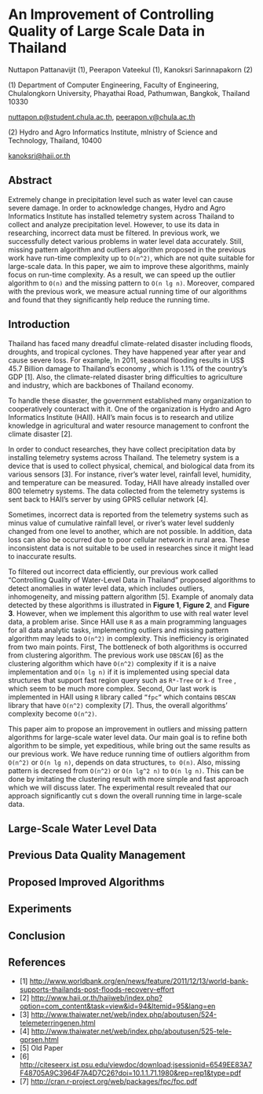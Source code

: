 
# An Improvement of Controlling Quality of Large Scale Data in Thailand

Nuttapon Pattanavijit (1), Peerapon Vateekul (1), Kanoksri Sarinnapakorn (2)

(1) Department of Computer Engineering, Faculty of Engineering, Chulalongkorn University, Phayathai Road, Pathumwan, Bangkok, Thailand 10330

nuttapon.p@student.chula.ac.th, peerapon.v@chula.ac.th

(2) Hydro and Agro Informatics Institute, mInistry of Science and Technology, Thailand, 10400

kanoksri@haii.or.th

## Abstract

Extremely change in precipitation level such as water level can cause severe damage. In order to acknowledge changes, Hydro and Agro Informatics Institute has installed telemetry system across Thailand to collect and analyze precipitation level. However, to use its data in researching, incorrect data must be filtered. In previous work, we successfully detect various problems in water level data accurately. Still, missing pattern algorithm and outliers algorithm proposed in the previous work have run-time complexity up to `O(n^2)`, which are not quite suitable for large-scale data. In this paper, we aim to improve these algorithms, mainly focus on run-time complexity. As a result,  we can speed up the outlier algorithm to `O(n)` and the missing pattern to `O(n lg n)`. Moreover, compared with the previous work, we measure actual running time of our algorithms and found that they significantly help reduce the running time.

## Introduction

Thailand has faced many dreadful climate-related disaster including floods, droughts, and tropical cyclones. They have happened year after year and cause severe loss. For example, In 2011, seasonal flooding results in US$ 45.7 Billion damage to Thailand’s economy , which is 1.1% of the country’s GDP [1]. Also, the climate-related disaster bring difficulties to agriculture and industry, which are backbones of Thailand economy.

To handle these disaster, the government established many organization to cooperatively counteract with it. One of the organization is Hydro and Agro Informatics Institute (HAII). HAII’s main focus is to research and utilize knowledge in agricultural and water resource management to confront the climate disaster [2].

In order to conduct researches, they have collect precipitation data by installing telemetry systems across Thailand. The telemetry system is a device that is used to collect physical, chemical, and biological data from its various sensors [3]. For instance, river’s water level, rainfall level, humidity, and temperature can be measured. Today, HAII have already installed over 800 telemetry systems. The data collected from the telemetry systems is sent back to HAII’s server by using GPRS cellular network [4].

Sometimes, incorrect data is reported from the telemetry systems such as minus value of cumulative rainfall level, or river’s water level suddenly changed from one level to another, which are not possible. In addition, data loss can also be occurred due to poor cellular network in rural area. These inconsistent data is not suitable to be used in researches since it might lead to inaccurate results.

To filtered out incorrect data efficiently, our previous work called “Controlling Quality of Water-Level Data in Thailand” proposed algorithms to detect anomalies in water level data, which includes outliers, inhomogeneity, and missing pattern algorithm [5]. Example of anomaly data detected by these algorithms is illustrated in **Figure 1**, **Figure 2**, and **Figure 3**. However, when we implement this algorithm to use with real water level data, a problem arise. Since HAII use `R` as a main programming languages for all data analytic tasks, implementing outliers and missing pattern algorithm may leads to `O(n^2)` in complexity. This inefficiency is originated from two main points. First, The bottleneck of both algorithms is occurred from clustering algorithm. The previous work use `DBSCAN` [6] as the clustering algorithm which have `O(n^2)` complexity if it is a naive implementation and `O(n lg n)` if it is implemented using special data structures that support fast region query such as `R*-Tree` or `k-d Tree` , which seem to be much more complex. Second, Our last work is implemented in HAII using `R` library called `”fpc”` which contains `DBSCAN` library that have `O(n^2)` complexity [7]. Thus, the overall algorithms’ complexity become `O(n^2)`.

This paper aim to propose an improvement in outliers and missing pattern algorithms for large-scale water level data. Our main goal is to refine both algorithm to be simple, yet expeditious, while bring out the same results as our previous work. We have reduce running time of outliers algorithm from `O(n^2)` or `O(n lg n)`, depends on data structures, `to O(n)`. Also, missing pattern is decresed from `O(n^2)` or `O(n lg^2 n)` to `O(n lg n)`. This can be  done by imitating the clustering result with more simple and fast approach which we will discuss later. The experimental result revealed that our approach significantly cut s down the overall running time in large-scale data.

## Large-Scale Water Level Data

## Previous Data Quality Management

## Proposed Improved Algorithms 

## Experiments

## Conclusion

## References
- [1] http://www.worldbank.org/en/news/feature/2011/12/13/world-bank-supports-thailands-post-floods-recovery-effort
- [2] http://www.haii.or.th/haiiweb/index.php?option=com_content&task=view&id=94&Itemid=95&lang=en
- [3] http://www.thaiwater.net/web/index.php/aboutusen/524-telemeterringenen.html
- [4] http://www.thaiwater.net/web/index.php/aboutusen/525-tele-gprsen.html
- [5] Old Paper
- [6] http://citeseerx.ist.psu.edu/viewdoc/download;jsessionid=6549EE83A7F48705A9C3964F7A4D7C26?doi=10.1.1.71.1980&rep=rep1&type=pdf
- [7] http://cran.r-project.org/web/packages/fpc/fpc.pdf
